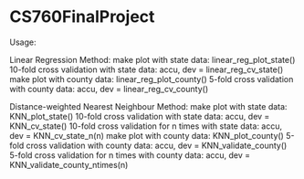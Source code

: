 # CS760FinalProject
Usage:

Linear Regression Method:
make plot with state data: linear_reg_plot_state()
10-fold cross validation with state data: accu, dev = linear_reg_cv_state()
make plot with county data: linear_reg_plot_county()
5-fold cross validation with county data: accu, dev = linear_reg_cv_county()


Distance-weighted Nearest Neighbour Method:
make plot with state data: KNN_plot_state()
10-fold cross validation with state data: accu, dev = KNN_cv_state()
10-fold cross validation for n times with state data: accu, dev = KNN_cv_state_n(n)
make plot with county data: KNN_plot_county()
5-fold cross validation with county data: accu, dev = KNN_validate_county()
5-fold cross validation for n times with county data: accu, dev = KNN_validate_county_ntimes(n)
